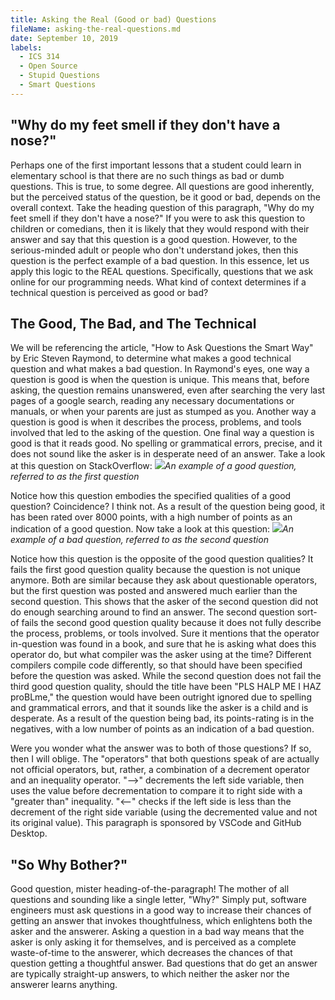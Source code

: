 ```yaml
---
title: Asking the Real (Good or bad) Questions
fileName: asking-the-real-questions.md
date: September 10, 2019
labels:
  - ICS 314
  - Open Source
  - Stupid Questions
  - Smart Questions
---
```

## "Why do my feet smell if they don't have a nose?"
Perhaps one of the first important lessons that a student could learn in elementary school is that there are no such things as bad or dumb questions. This is true, to some degree. All questions are good inherently, but the perceived status of the question, be it good or bad, depends on the overall context. Take the heading question of this paragraph, "Why do my feet smell if they don't have a nose?" If you were to ask this question to children or comedians, then it is likely that they would respond with their answer and say that this question is a good question. However, to the serious-minded adult or people who don't understand jokes, then this question is the perfect example of a bad question. In this essence, let us apply this logic to the REAL questions. Specifically, questions that we ask online for our programming needs. What kind of context determines if a technical question is perceived as good or bad? 

## The Good, The Bad, and The Technical
We will be referencing the article, "How to Ask Questions the Smart Way" by Eric Steven Raymond, to determine what makes a good technical question and what makes a bad question. In Raymond's eyes, one way a question is good is when the question is unique. This means that, before asking, the question remains unanswered, even after searching the very last pages of a google search, reading any necessary documentations or manuals, or when your parents are just as stumped as you. Another way a question is good is when it describes the process, problems, and tools involved that led to the asking of the question. One final way a question is good is that it reads good. No spelling or grammatical errors, precise, and it does not sound like the asker is in desperate need of an answer. Take a look at this question on StackOverflow: 
<img class="ui image" src="../images/good_question_example.PNG">*An example of a good question, referred to as the first question*

Notice how this question embodies the specified qualities of a good question? Coincidence? I think not. As a result of the question being good, it has been rated over 8000 points, with a high number of points as an indication of a good question. Now take a look at this question:
<img class="ui image" src="../images/bad_question_example.PNG">*An example of a bad question, referred to as the second question*

Notice how this question is the opposite of the good question qualities? It fails the first good question quality because the question is not unique anymore. Both are similar because they ask about questionable operators, but the first question was posted and answered much earlier than the second question. This shows that the asker of the second question did not do enough searching around to find an answer. The second question sort-of fails the second good question quality because it does not fully describe the process, problems, or tools involved. Sure it mentions that the operator in-question was found in a book, and sure that he is asking what does this operator do, but what compiler was the asker using at the time? Different compilers compile code differently, so that should have been specified before the question was asked. While the second question does not fail the third good question quality, should the title have been "PLS HALP ME I HAZ proBLme," the question would have been outright ignored due to spelling and grammatical errors, and that it sounds like the asker is a child and is desperate. As a result of the question being bad, its points-rating is in the negatives, with a low number of points as an indication of a bad question. 

Were you wonder what the answer was to both of those questions? If so, then I will oblige. The "operators" that both questions speak of are actually not official operators, but, rather, a combination of a decrement operator and an inequality operator. "-->" decrements the left side variable, then uses the value before decrementation to compare it to right side with a "greater than" inequality. "<--" checks if the left side is less than the decrement of the right side variable (using the decremented value and not its original value). This paragraph is sponsored by VSCode and GitHub Desktop.

## "So Why Bother?"
Good question, mister heading-of-the-paragraph! The mother of all questions and sounding like a single letter, "Why?" Simply put, software engineers must ask questions in a good way to increase their chances of getting an answer that invokes thoughtfulness, which enlightens both the asker and the answerer. Asking a question in a bad way means that the asker is only asking it for themselves, and is perceived as a complete waste-of-time to the answerer, which decreases the chances of that question getting a thoughtful answer. Bad questions that do get an answer are typically straight-up answers, to which neither the asker nor the answerer learns anything.    
